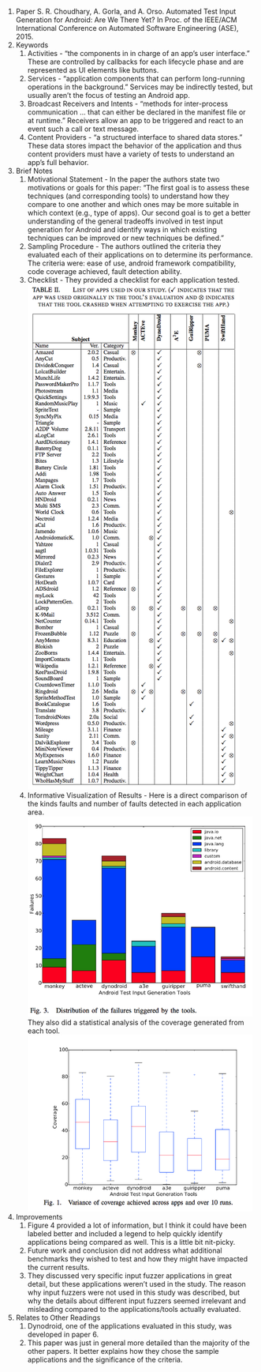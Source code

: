 1. Paper
	S. R. Choudhary, A. Gorla, and A. Orso. Automated Test Input Generation for Android: Are We There Yet? In Proc. of the IEEE/ACM International Conference on Automated Software Engineering (ASE), 2015.
2. Keywords
	1. Activities - “the components in in charge of an app’s user interface.” These are controlled by callbacks for each lifecycle phase and are represented as UI elements like buttons.
	2. Services - “application components that can perform long-running operations in the background.” Services may be indirectly tested, but usually aren’t the focus of testing an Android app.
	3. Broadcast Receivers and Intents - “methods for inter-process communication … that can either be declared in the manifest file or at runtime.” Receivers allow an app to be triggered and react to an event such a call or text message. 
	4. Content Providers - “a structured interface to shared data stores.” These data stores impact the behavior of the application and thus content providers must have a variety of tests to understand an app’s full behavior.
3. Brief Notes
	1. Motivational Statement - In the paper the authors state two motivations or goals for this paper: “The first goal is to assess these techniques (and corresponding tools) to understand how they compare to one another and which ones may be more suitable in which context (e.g., type of apps). Our second goal is to get a better understanding of the general tradeoffs involved in test input generation for Android and identify ways in which existing techniques can be improved or new techniques be defined.” 
	2. Sampling Procedure - The authors outlined the criteria they evaluated each of their applications on to determine its performance. The criteria were: ease of use, android framework compatibility, code coverage achieved, fault detection ability.
	3. Checklist - They provided a checklist for each application tested. ![Checklist](https://github.com/gbtimmon/ase16GBT/blob/master/read/8/Figure_1.png "Checklist")
	4. Informative Visualization of Results - Here is a direct comparison of the kinds faults and number of faults detected in each application area. ![Results](https://github.com/gbtimmon/ase16GBT/blob/master/read/8/Figure_2.png "Results") They also did a statistical analysis of the coverage generated from each tool. ![Statistical Analysis](https://github.com/gbtimmon/ase16GBT/blob/master/read/8/Figure_3.png "Statistical Analysis")
4. Improvements
	1. Figure 4 provided a lot of information, but I think it could have been labeled better and included a legend to help quickly identify applications being compared as well. This is a little bit nit-picky.
	2. Future work and conclusion did not address what additional benchmarks they wished to test and how they might have impacted the current results.
	3. They discussed very specific input fuzzer applications in great detail, but these applications weren’t used in the study. The reason why input fuzzers were not used in this study was described, but why the details about different input fuzzers seemed irrelevant and misleading compared to the applications/tools actually evaluated.
5. Relates to Other Readings
	1. Dynodroid, one of the applications evaluated in this study, was developed in paper 6.
	2. This paper was just in general more detailed than the majority of the other papers. It better explains how they chose the sample applications and the significance of the criteria. 




